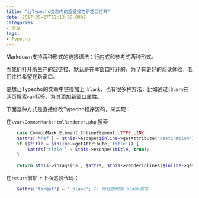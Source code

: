 ```yaml
---
title: "让Typecho文章内的超链接在新窗口打开"
date: 2017-05-27T12:13:00.000Z
categories:
- 分享
tags:
- Typecho
---
```


Markdown支持两种形式的链接语法：行内式和参考式两种形式。

而我们打开所生产的超链接，默认是在本窗口打开的，为了有更好的阅读体验，我们往往希望在新窗口。

要想让Typecho的文章中链接加上`_blank`，也有很多种方法，比如通过`jQuery`在网页搜索`<a>`标签，为其添加新窗口属性。

下面这种方式是直接修改Typecho程序源码，来实现：

在`\var\CommonMark\HtmlRenderer.php` 搜索
```php
    case CommonMark_Element_InlineElement::TYPE_LINK:
    $attrs['href'] = $this->escape($inline->getAttribute('destination'), true);
    if ($title = $inline->getAttribute('title')) {
        $attrs['title'] = $this->escape($title, true);
    }
    
    return $this->inTags('a', $attrs, $this->renderInlines($inline->getAttribute('label')));
```
在`return`前加上下面这段代码：
```php
    $attrs['target'] = '_blank'; // 给链接增加_blank属性
```
